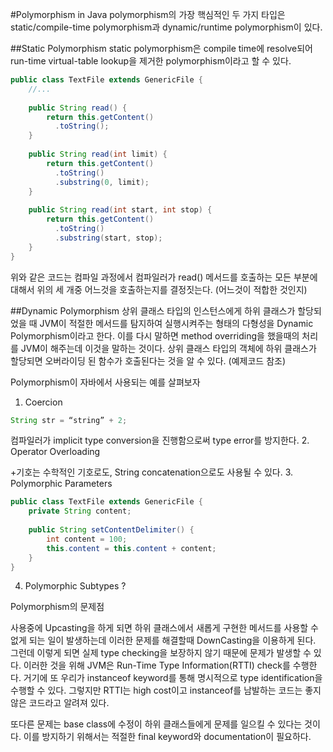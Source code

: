 #Polymorphism in Java
polymorphism의 가장 핵심적인 두 가지 타입은 static/compile-time polymorphism과 dynamic/runtime polymorphism이 있다.

##Static Polymorphism
static polymorphism은 compile time에 resolve되어 run-time virtual-table lookup을 제거한 polymorphism이라고 할 수 있다.

```java
public class TextFile extends GenericFile {
    //...
 
    public String read() {
        return this.getContent()
          .toString();
    }
 
    public String read(int limit) {
        return this.getContent()
          .toString()
          .substring(0, limit);
    }
 
    public String read(int start, int stop) {
        return this.getContent()
          .toString()
          .substring(start, stop);
    }
}
```
위와 같은 코드는 컴파일 과정에서 컴파일러가 read() 메서드를 호출하는 모든 부분에 대해서 위의 세 개중 어느것을
호출하는지를 결정짓는다. (어느것이 적합한 것인지)

##Dynamic Polymorphism
상위 클래스 타입의 인스턴스에게 하위 클래스가 할당되었을 때 JVM이 적절한 메서드를 탐지하여 실행시켜주는 형태의
다형성을 Dynamic Polymorphism이라고 한다. 이를 다시 말하면 method overriding을 했을때의 처리를 JVM이 해주는데
이것을 말하는 것이다. 상위 클래스 타입의 객체에 하위 클래스가 할당되면 오버라이딩 된 함수가 호출된다는 것을 알 수 있다. (예제코드 참조)

Polymorphism이 자바에서 사용되는 예를 살펴보자
1. Coercion
```java
String str = “string” + 2;
```
컴파일러가 implicit type conversion을 진행함으로써 type error를 방지한다.
2. Operator Overloading

+기호는 수학적인 기호로도, String concatenation으로도 사용될 수 있다.
3. Polymorphic Parameters
```java
public class TextFile extends GenericFile {
    private String content;
     
    public String setContentDelimiter() {
        int content = 100;
        this.content = this.content + content;
    }
}
``` 
4. Polymorphic Subtypes
?

Polymorphism의 문제점

사용중에 Upcasting을 하게 되면 하위 클래스에서 새롭게 구현한 메서드를 사용할 수 없게 되는 일이 발생하는데
이러한 문제를 해결할때 DownCasting을 이용하게 된다. 그런데 이렇게 되면 실제 type checking을 보장하지 않기 때문에
문제가 발생할 수 있다. 이러한 것을 위해 JVM은 Run-Time Type Information(RTTI) check를 수행한다. 거기에 또
우리가 instanceof keyword를 통해 명시적으로 type identification을 수행할 수 있다.
그렇지만 RTTI는 high cost이고 instanceof를 남발하는 코드는 좋지 않은 코드라고 알려져 있다.

 또다른 문제는 base class에 수정이 하위 클래스들에게 문제를 일으킬 수 있다는 것이다. 이를 방지하기 위해서는
 적절한 final keyword와 documentation이 필요하다.